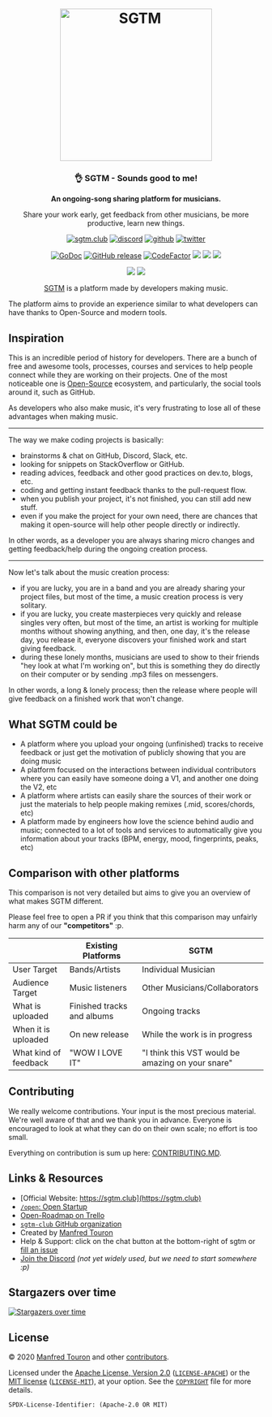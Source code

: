 <h1 align="center">
    <img title="SGTM" alt="SGTM" src="https://raw.githubusercontent.com/sgtm-club/sgtm/master/static/_assets/img/logo.svg?sanitize=true" width="300px" />
</h1>

<h3 align="center">👌 SGTM - Sounds good to me!</h3>

<p align="center"><b>An ongoing-song sharing platform for musicians.</b></p>
<p align="center">Share your work early, get feedback from other musicians, be more productive, learn new things.</p>

<p align="center">
    <a href="https://sgtm.club"><img alt="sgtm.club" src="https://img.shields.io/badge/sgtm.club-2845a7?logo=internet-explorer&style=flat" /></a>
    <a href="https://moul.link/sgtm-discord"><img alt="discord" src="https://img.shields.io/badge/discord-gray?logo=discord" /></a>
    <a href="https://github.com/sgtm-club"><img alt="github" src="https://img.shields.io/badge/@sgtm-471961?logo=github" /></a>
    <a href="https://twitter.com/sgtmclub"><img alt="twitter" src="https://img.shields.io/twitter/follow/sgtmclub?label=%40sgtmclub&style=flat&logo=twitter" /></a>
</p>

<p align="center">
    <a href="https://pkg.go.dev/moul.io/sgtm/go?tab=subdirectories"><img alt="GoDoc" src="https://img.shields.io/badge/go.dev-reference-007d9c?logo=go&logoColor=white" /></a>
    <a href="https://github.com/sgtm-club/sgtm/releases"><img alt="GitHub release" src="https://img.shields.io/github/v/release/sgtm-club/sgtm" /></a>
    <a href="https://www.codefactor.io/repository/github/sgtm-club/sgtm"><img src="https://www.codefactor.io/repository/github/sgtm-club/sgtm/badge" alt="CodeFactor" /></a>
    <a href="https://github.com/sgtm-club/sgtm/blob/master/COPYRIGHT"><img src="https://img.shields.io/badge/license-Apache--2.0%20%2F%20MIT-%2397ca00.svg" /></a>
    <a href="https://goreportcard.com/report/moul.io/sgtm"><img src="https://goreportcard.com/badge/moul.io/sgtm" /></a>
    <a href="https://golangci.com/r/github.com/sgtm-club/sgtm"><img src="https://golangci.com/badges/github.com/sgtm-club/sgtm.svg" /></a>
  <!--<a title="Crowdin" href="https://translate.sgtm.club"><img src="https://badges.crowdin.net/e/foobar/localized.svg"></a>-->
</p>

<p align="center">
    <a href="https://github.com/sgtm-club/sgtm/actions?query=workflow%3ACI"><img src="https://github.com/sgtm-club/sgtm/workflows/CI/badge.svg" /></a>
    <a href="https://github.com/sgtm-club/sgtm/actions?query=workflow%3ARelease"><img src="https://github.com/sgtm-club/sgtm/workflows/Release/badge.svg" /></a>
</p>

<p align="center"><a href="https://sgtm.club">SGTM</a> is a platform made by developers making music.</p>
<p>The platform aims to provide an experience similar to what developers can have thanks to Open-Source and modern tools.</p>

## Inspiration

This is an incredible period of history for developers. There are a bunch of free and awesome tools, processes, courses and services to help people connect while they are working on their projects. One of the most noticeable one is [Open-Source](https://en.wikipedia.org/wiki/Open_source) ecosystem, and particularly, the social tools around it, such as GitHub.

As developers who also make music, it's very frustrating to lose all of these advantages when making music.

---

The way we make coding projects is basically:

* brainstorms & chat on GitHub, Discord, Slack, etc.
* looking for snippets on StackOverflow or GitHub.
* reading advices, feedback and other good practices on dev.to, blogs, etc.
* coding and getting instant feedback thanks to the pull-request flow.
* when you publish your project, it's not finished, you can still add new stuff.
* even if you make the project for your own need, there are chances that making it open-source will help other people directly or indirectly.

In other words, as a developer you are always sharing micro changes and getting feedback/help during the ongoing creation process.

---

Now let's talk about the music creation process:

* if you are lucky, you are in a band and you are already sharing your project files, but most of the time, a music creation process is very solitary.
* if you are lucky, you create masterpieces very quickly and release singles very often, but most of the time, an artist is working for multiple months without showing anything, and then, one day, it's the release day, you release it, everyone discovers your finished work and start giving feedback.
* during these lonely months, musicians are used to show to their friends "hey look at what I'm working on", but this is something they do directly on their computer or by sending .mp3 files on messengers.

In other words, a long & lonely process; then the release where people will give feedback on a finished work that won't change.

## What SGTM could be

* A platform where you upload your ongoing (unfinished) tracks to receive feedback or just get the motivation of publicly showing that you are doing music
* A platform focused on the interactions between individual contributors where you can easily have someone doing a V1, and another one doing the V2, etc
* A platform where artists can easily share the sources of their work or just the materials to help people making remixes (.mid, scores/chords, etc)
* A platform made by engineers how love the science behind audio and music; connected to a lot of tools and services to automatically give you information about your tracks (BPM, energy, mood, fingerprints, peaks, etc)

## Comparison with other platforms

This comparison is not very detailed but aims to give you an overview of what makes SGTM different.

Please feel free to open a PR if you think that this comparison may unfairly harm any of our **"**competitors**"** :p.

|                     | Existing Platforms         | SGTM                          |
| ------------------- | -------------------------- | ----------------------------- |
| User Target         | Bands/Artists              | Individual Musician           |
| Audience Target     | Music listeners            | Other Musicians/Collaborators       |
| What is uploaded    | Finished tracks and albums | Ongoing tracks                |
| When it is uploaded | On new release             | While the work is in progress |
| What kind of feedback | "WOW I LOVE IT" | "I think this VST would be amazing on your snare" |

## Contributing

We really welcome contributions. Your input is the most precious material. We're well aware of that and we thank you in advance. Everyone is encouraged to look at what they can do on their own scale; no effort is too small.

Everything on contribution is sum up here: [CONTRIBUTING.MD](./CONTRIBUTING.MD).

## Links & Resources

* [Official Website: https://sgtm.club](https://sgtm.club)
* [`/open`: Open Startup](https://sgtm.club/open)
* [Open-Roadmap on Trello](https://trello.com/b/kEb17Beb)
* [`sgtm-club` GitHub organization](https://github.com/sgtm-club)
* Created by [Manfred Touron](https://manfred.life)
* Help & Support: click on the chat button at the bottom-right of sgtm or [fill an issue](https://github.com/sgtm-club/sgtm/issues)
* [Join the Discord](https://discord.gg/bMjFtACYp3) _(not yet widely used, but we need to start somewhere :p)_

## Stargazers over time

[![Stargazers over time](https://starchart.cc/sgtm-club/sgtm.svg)](https://starchart.cc/sgtm-club/sgtm)

## License

© 2020 [Manfred Touron](https://manfred.life) and other [contributors](https://github.com/sgtm-club/sgtm/graphs/contributors).

Licensed under the [Apache License, Version 2.0](https://www.apache.org/licenses/LICENSE-2.0) ([`LICENSE-APACHE`](LICENSE-APACHE)) or the [MIT license](https://opensource.org/licenses/MIT) ([`LICENSE-MIT`](LICENSE-MIT)), at your option. See the [`COPYRIGHT`](COPYRIGHT) file for more details.

`SPDX-License-Identifier: (Apache-2.0 OR MIT)`
